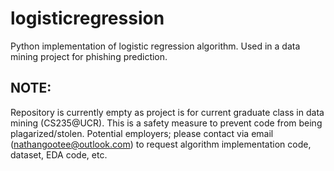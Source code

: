 # logisticregression
Python implementation of logistic regression algorithm. Used in a data mining project for phishing prediction.


## NOTE: 
Repository is currently empty as project is for current graduate class in data mining (CS235@UCR). 
This is a safety measure to prevent code from being plagarized/stolen.
Potential employers; please contact via email (nathangootee@outlook.com) to request algorithm implementation code, dataset, EDA code, etc.
